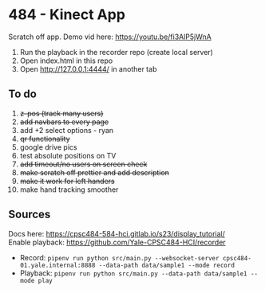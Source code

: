 # 484 - Kinect App
Scratch off app. Demo vid here: https://youtu.be/fi3AlP5jWnA
1. Run the playback in the recorder repo (create local server)
2. Open index.html in this repo
3. Open http://127.0.0.1:4444/ in another tab

## To do
1. ~~z-pos (track many users)~~
2. ~~add navbars to every page~~
3. add +2 select options - ryan
4. ~~qr functionality~~
5. google drive pics
6. test absolute positions on TV
7. ~~add timeout/no users on screen check~~
8. ~~make scratch off prettier and add description~~
9. ~~make it work for left handers~~
10. make hand tracking smoother

## Sources
Docs here: https://cpsc484-584-hci.gitlab.io/s23/display_tutorial/ \
Enable playback: https://github.com/Yale-CPSC484-HCI/recorder
* Record: `pipenv run python src/main.py --websocket-server cpsc484-01.yale.internal:8888 --data-path data/sample1 --mode record`
* Playback: `pipenv run python src/main.py --data-path data/sample1 --mode play`